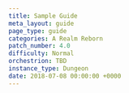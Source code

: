 ```yaml
---
title: Sample Guide
meta_layout: guide
page_type: guide
categories: A Realm Reborn
patch_number: 4.0
difficulty: Normal
orchestrion: TBD
instance_type: Dungeon
date: 2018-07-08 00:00:00 +0000
---
```

